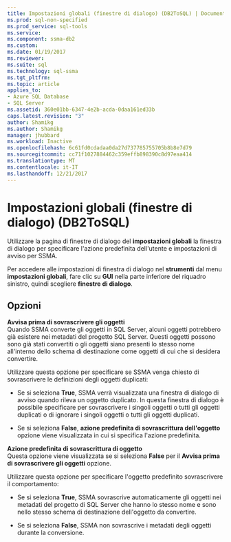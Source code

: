```yaml
---
title: Impostazioni globali (finestre di dialogo) (DB2ToSQL) | Documenti Microsoft
ms.prod: sql-non-specified
ms.prod_service: sql-tools
ms.service: 
ms.component: ssma-db2
ms.custom: 
ms.date: 01/19/2017
ms.reviewer: 
ms.suite: sql
ms.technology: sql-ssma
ms.tgt_pltfrm: 
ms.topic: article
applies_to:
- Azure SQL Database
- SQL Server
ms.assetid: 360e01bb-6347-4e2b-acda-0daa161ed33b
caps.latest.revision: "3"
author: Shamikg
ms.author: Shamikg
manager: jhubbard
ms.workload: Inactive
ms.openlocfilehash: 6c61fd0cdadaa0da27d737785755705b8b8e7d79
ms.sourcegitcommit: cc71f1027884462c359effb898390c8d97eaa414
ms.translationtype: MT
ms.contentlocale: it-IT
ms.lasthandoff: 12/21/2017
---
```

# <a name="global-settings-dialogs-db2tosql"></a>Impostazioni globali (finestre di dialogo) (DB2ToSQL)
Utilizzare la pagina di finestre di dialogo del **impostazioni globali** la finestra di dialogo per specificare l'azione predefinita dell'utente e impostazioni di avviso per SSMA.  
  
Per accedere alle impostazioni di finestra di dialogo nel **strumenti** dal menu **impostazioni globali**, fare clic su **GUI** nella parte inferiore del riquadro sinistro, quindi scegliere **finestre di dialogo**.  
  
## <a name="options"></a>Opzioni  
**Avvisa prima di sovrascrivere gli oggetti**  
Quando SSMA converte gli oggetti in SQL Server, alcuni oggetti potrebbero già esistere nei metadati del progetto SQL Server. Questi oggetti possono sono già stati convertiti o gli oggetti siano presenti lo stesso nome all'interno dello schema di destinazione come oggetti di cui che si desidera convertire.  
  
Utilizzare questa opzione per specificare se SSMA venga chiesto di sovrascrivere le definizioni degli oggetti duplicati:  
  
-   Se si seleziona **True**, SSMA verrà visualizzata una finestra di dialogo di avviso quando rileva un oggetto duplicato. In questa finestra di dialogo è possibile specificare per sovrascrivere i singoli oggetti o tutti gli oggetti duplicati o di ignorare i singoli oggetti o tutti gli oggetti duplicati.  
  
-   Se si seleziona **False**, **azione predefinita di sovrascrittura dell'oggetto** opzione viene visualizzata in cui si specifica l'azione predefinita.  
  
**Azione predefinita di sovrascrittura di oggetto**  
Questa opzione viene visualizzata se si seleziona **False** per il **Avvisa prima di sovrascrivere gli oggetti** opzione.  
  
Utilizzare questa opzione per specificare l'oggetto predefinito sovrascrivere il comportamento:  
  
-   Se si seleziona **True**, SSMA sovrascrive automaticamente gli oggetti nei metadati del progetto di SQL Server che hanno lo stesso nome e sono nello stesso schema di destinazione dell'oggetto da convertire.  
  
-   Se si seleziona **False**, SSMA non sovrascrive i metadati degli oggetti durante la conversione.  
  
